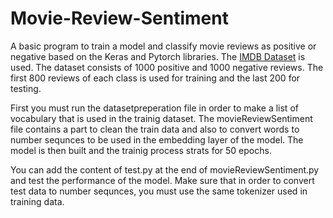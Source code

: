 # Movie-Review-Sentiment
A basic program to train a model and classify movie reviews as positive or negative based on the Keras and Pytorch libraries. The 
[IMDB Dataset](https://raw.githubusercontent.com/jbrownlee/Datasets/master/review_polarity.tar.gz) is used.
The dataset consists of 1000 positive and 1000 negative reviews. The first 800 reviews of each class is used for training and the last 200 for testing.

First you must run the datasetpreperation file in order to make a list of vocabulary that is used in the trainig dataset.
The movieReviewSentiment file contains a part to clean the train data and also to convert words to number sequnces to be used in the embedding layer of the model.
The model is then built and the trainig process strats for 50 epochs.

You can add the content of test.py at the end of movieReviewSentiment.py and test the performance of the model. 
Make sure that in order to convert test data to number sequnces, you must use the same tokenizer used in training data. 
